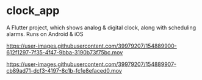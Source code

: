 # clock_app

A Flutter project, which shows analog & digital clock, along with scheduling alarms. Runs on Android & iOS


https://user-images.githubusercontent.com/39979207/154889900-612f1297-7f35-4f47-9bba-3190b73f75bc.mov



https://user-images.githubusercontent.com/39979207/154889907-cb89ad71-dcf3-4197-8c1b-fc1e8efaced0.mov

